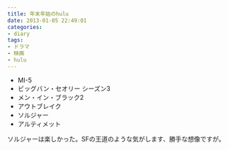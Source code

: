 ```yaml
---
title: 年末年始のhulu
date: 2013-01-05 22:49:01
categories:
- diary
tags:
- ドラマ
- 映画
- hulu
---
```


* MI-5
* ビッグバン・セオリー シーズン3
* メン・イン・ブラック2
* アウトブレイク
* ソルジャー
* アルティメット

ソルジャーは楽しかった。SFの王道のような気がします、勝手な想像ですが。


